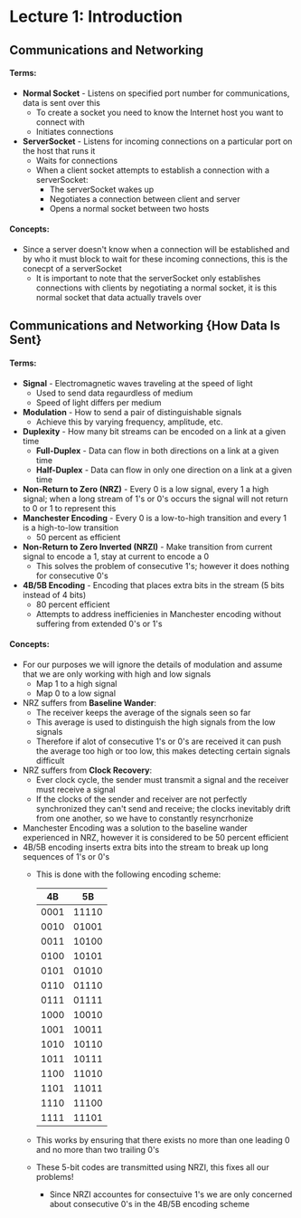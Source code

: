 # Lecture 1: Introduction
## Communications and Networking
#### Terms:
- **Normal Socket** - Listens on specified port number for communications, data is sent over this
  - To create a socket you need to know the Internet host you want to connect with
  - Initiates connections
- **ServerSocket** - Listens for incoming connections on a particular port on the host that runs it
  - Waits for connections
  - When a client socket attempts to establish a connection with a serverSocket:
    - The serverSocket wakes up
    - Negotiates a connection between client and server
    - Opens a normal socket between two hosts
#### Concepts:
- Since a server doesn't know when a connection will be established and by who it must block to wait for these incoming connections, this is the conecpt of a serverSocket
  - It is important to note that the serverSocket only establishes connections with clients by negotiating a normal socket, it is this normal socket that data actually travels over
## Communications and Networking {How Data Is Sent}
#### Terms:
- **Signal** - Electromagnetic waves traveling at the speed of light
  - Used to send data regaurdless of medium
  - Speed of light differs per medium
- **Modulation** - How to send a pair of distinguishable signals
  - Achieve this by varying frequency, amplitude, etc.
- **Duplexity** - How many bit streams can be encoded on a link at a given time
  - **Full-Duplex** - Data can flow in both directions on a link at a given time
  - **Half-Duplex** - Data can flow in only one direction on a link at a given time
- **Non-Return to Zero (NRZ)** - Every 0 is a low signal, every 1 a high signal; when a long stream of 1's or 0's occurs the signal will not return to 0 or 1 to represent this
- **Manchester Encoding** - Every 0 is a low-to-high transition and every 1 is a high-to-low transition
  - 50 percent as efficient
- **Non-Return to Zero Inverted (NRZI)** - Make transition from current signal to encode a 1, stay at current to encode a 0
  - This solves the problem of consecutive 1's; however it does nothing for consecutive 0's
- **4B/5B Encoding** - Encoding that places extra bits in the stream (5 bits instead of 4 bits)
  - 80 percent efficient
  - Attempts to address inefficienies in Manchester encoding without suffering from extended 0's or 1's 

#### Concepts:
- For our purposes we will ignore the details of modulation and assume that we are only working with high and low signals
  - Map 1 to a high signal
  - Map 0 to a low signal
- NRZ suffers from **Baseline Wander**:
  - The receiver keeps the average of the signals seen so far
  - This average is used to distinguish the high signals from the low signals
  - Therefore if alot of consecutive 1's or 0's are received it can push the average too high or too low, this makes detecting certain signals difficult
- NRZ suffers from **Clock Recovery**:
  - Ever clock cycle, the sender must transmit a signal and the receiver must receive a signal
  - If the clocks of the sender and receiver are not perfectly synchronized they can't send and receive; the clocks inevitably drift from one another, so we have to constantly resyncrhonize
- Manchester Encoding was a solution to the baseline wander experienced in NRZ, however it is considered to be 50 percent efficient  
- 4B/5B encoding inserts extra bits into the stream to break up long sequences of 1's or 0's
  - This is done with the following encoding scheme:
  
    | 4B | 5B |
    | :-: | :-: |
    |0001|11110|
    |0010|01001|
    |0011|10100|
    |0100|10101|
    |0101|01010|
    |0110|01110|
    |0111|01111|
    |1000|10010|
    |1001|10011|
    |1010|10110|
    |1011|10111|
    |1100|11010|
    |1101|11011|
    |1110|11100|
    |1111|11101|
    
  - This works by ensuring that there exists no more than one leading 0 and no more than two trailing 0's
  - These 5-bit codes are transmitted using NRZI, this fixes all our problems!
    - Since NRZI accountes for consectuive 1's we are only concerned about consecutive 0's in the 4B/5B encoding scheme
  
